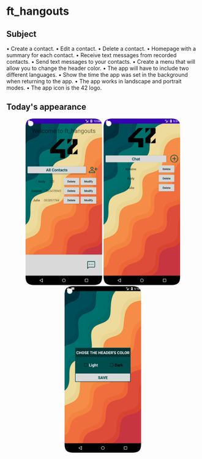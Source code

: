 # ft_hangouts

## Subject 

•  Create a contact.
• Edit a contact.
• Delete a contact.
• Homepage with a summary for each contact.
• Receive text messages from recorded contacts.
• Send text messages to your contacts.
• Create a menu that will allow you to change the header color.
• The app will have to include two different languages.
• Show the time the app was set in the background when returning to the app.
• The app works in landscape and portrait modes.
• The app icon is the 42 logo.

## Today's appearance

<p align="center">
  <img src="pics/homepage.png" width="200" title="home">
  <img src="pics/conv.png" width="200" title="conv">
  <img src="pics/messages.png" width="200" title="mess">
</p>
